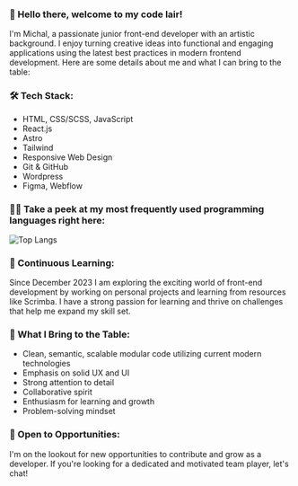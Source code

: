 ### 👋 Hello there, welcome to my code lair!

I'm Michal, a passionate junior front-end developer with an artistic background. I enjoy turning creative ideas into functional and engaging applications using the latest best practices in modern frontend development. Here are some details about me and what I can bring to the table:

### 🛠️ Tech Stack:
- HTML, CSS/SCSS, JavaScript
- React.js
- Astro
- Tailwind
- Responsive Web Design
- Git & GitHub
- Wordpress
- Figma, Webflow

### 👨‍💻 Take a peek at my most frequently used programming languages right here:

![Top Langs](https://github-readme-stats.vercel.app/api/top-langs/?username=mewdev&layout=compact)

### 🌱 Continuous Learning:
Since December 2023 I am exploring the exciting world of front-end development by working on personal projects and learning from resources like Scrimba. I have a strong passion for learning and thrive on challenges that help me expand my skill set.

### 🚀 What I Bring to the Table:
- Clean, semantic, scalable modular code utilizing current modern technologies 
- Emphasis on solid UX and UI
- Strong attention to detail
- Collaborative spirit
- Enthusiasm for learning and growth
- Problem-solving mindset

### 🤝 Open to Opportunities:
I'm on the lookout for new opportunities to contribute and grow as a developer. If you're looking for a dedicated and motivated team player, let's chat!
